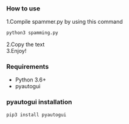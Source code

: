 ### How to use
1.Compile spammer.py by using this command 
```python
python3 spamming.py
```
2.Copy the text  
3.Enjoy!

### Requirements
  - Python 3.6+
  - pyautogui 
  
### pyautogui installation 
```bash
pip3 install pyautogui
```
